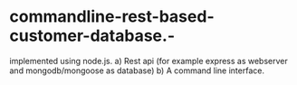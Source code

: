 # commandline-rest-based-customer-database.-
implemented using node.js. a) Rest api (for example express as webserver and mongodb/mongoose as database) b) A command line interface. 
